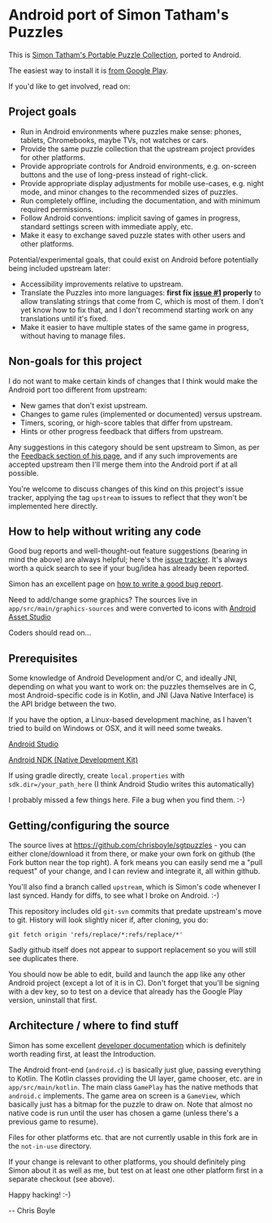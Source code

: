 Android port of Simon Tatham's Puzzles
======================================

This is [Simon Tatham's Portable Puzzle Collection](https://www.chiark.greenend.org.uk/~sgtatham/puzzles/),
ported to Android.

The easiest way to install it is [from Google Play](https://play.google.com/store/apps/details?id=name.boyle.chris.sgtpuzzles).

If you'd like to get involved, read on:

Project goals
-------------

* Run in Android environments where puzzles make sense: phones, tablets,
  Chromebooks, maybe TVs, not watches or cars.
* Provide the same puzzle collection that the upstream project provides for
  other platforms.
* Provide appropriate controls for Android environments, e.g. on-screen buttons
  and the use of long-press instead of right-click.
* Provide appropriate display adjustments for mobile use-cases, e.g. night mode,
  and minor changes to the recommended sizes of puzzles.
* Run completely offline, including the documentation, and with minimum required
  permissions.
* Follow Android conventions: implicit saving of games in progress, standard
  settings screen with immediate apply, etc.
* Make it easy to exchange saved puzzle states with other users and other
  platforms.

Potential/experimental goals, that could exist on Android before potentially
being included upstream later:

* Accessibility improvements relative to upstream.
* Translate the Puzzles into more languages: **first fix [issue #1](https://github.com/chrisboyle/sgtpuzzles/issues/1) properly** to
  allow translating strings that come from C, which is most of them. I don't yet
  know how to fix that, and I don't recommend starting work on any translations
  until it's fixed.
* Make it easier to have multiple states of the same game in progress, without
  having to manage files.

Non-goals for this project
--------------------------

I do not want to make certain kinds of changes that I think would make the Android
port too different from upstream:

* New games that don't exist upstream.
* Changes to game rules (implemented or documented) versus upstream.
* Timers, scoring, or high-score tables that differ from upstream.
* Hints or other progress feedback that differs from upstream.

Any suggestions in this category should be sent upstream to Simon, as per the
[Feedback section of his page](https://www.chiark.greenend.org.uk/~sgtatham/puzzles/#:~:text=Feedback),
and if any such improvements are accepted upstream then I'll merge them into the
Android port if at all possible.

You're welcome to discuss changes of this kind on this project's issue tracker,
applying the tag `upstream` to issues to reflect that they won't be implemented
here directly.

How to help without writing any code
------------------------------------

Good bug reports and well-thought-out feature suggestions (bearing in mind the above)
are always helpful; here's the
[issue tracker](https://github.com/chrisboyle/sgtpuzzles/issues).
It's always worth a quick search to see if your bug/idea has already been reported.

Simon has an excellent page on [how to write a good bug report](https://www.chiark.greenend.org.uk/~sgtatham/bugs.html).

Need to add/change some graphics? The sources live in
`app/src/main/graphics-sources` and were converted to icons with
[Android Asset Studio](https://romannurik.github.io/AndroidAssetStudio/)

Coders should read on...

Prerequisites
-------------

Some knowledge of Android Development and/or C, and ideally JNI, depending
on what you want to work on: the puzzles themselves are in C, most
Android-specific code is in Kotlin, and JNI (Java Native Interface) is the
API bridge between the two.

If you have the option, a Linux-based development machine, as I haven't
tried to build on Windows or OSX, and it will need some tweaks.

[Android Studio](https://developer.android.com/studio)

[Android NDK (Native Development Kit)](https://developer.android.com/ndk)

If using gradle directly, create `local.properties` with `sdk.dir=/your_path_here`
(I think Android Studio writes this automatically)

I probably missed a few things here. File a bug when you find them. :-)

Getting/configuring the source
------------------------------

The source lives at https://github.com/chrisboyle/sgtpuzzles - you can
either clone/download it from there, or make your own fork on github
(the Fork button near the top right). A fork means you can easily send
me a "pull request" of your change, and I can review and integrate it,
all within github.

You'll also find a branch called `upstream`, which is Simon's code whenever
I last synced. Handy for diffs, to see what I broke on Android. :-)

This repository includes old `git-svn` commits that predate upstream's move
to git. History will look slightly nicer if, after cloning, you do:

    git fetch origin 'refs/replace/*:refs/replace/*'

Sadly github itself does not appear to support replacement so you will still
see duplicates there.

You should now be able to edit, build and launch the app like any other Android
project (except a lot of it is in C). Don't forget that you'll be signing with
a dev key, so to test on a device that already has the Google Play version,
uninstall that first.

Architecture / where to find stuff
----------------------------------

Simon has some excellent [developer documentation](https://www.chiark.greenend.org.uk/~sgtatham/puzzles/devel/)
which is definitely worth reading first, at least the Introduction.

The Android front-end (`android.c`) is basically just glue, passing everything to
Kotlin. The Kotlin classes providing the UI layer, game chooser, etc. are in
`app/src/main/kotlin`.  The main class `GamePlay` has the native methods that
`android.c` implements. The game area on screen is a `GameView`, which basically
just has a bitmap for the puzzle to draw on. Note that almost no native code is
run until the user has chosen a game (unless there's a previous game to resume).

Files for other platforms etc. that are not currently usable in this fork are
in the `not-in-use` directory.

If your change is relevant to other platforms, you should definitely ping Simon
about it as well as me, but test on at least one other platform first in a
separate checkout (see above).

Happy hacking! :-)

--
Chris Boyle
